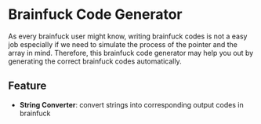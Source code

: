 # Brainfuck Code Generator
As every brainfuck user might know, writing brainfuck codes is not a easy job especially if we need to simulate the process of the pointer and the array in mind. Therefore, this brainfuck code generator may help you out by generating the correct brainfuck codes automatically.   

## Feature
- **String Converter**: convert strings into corresponding output codes in brainfuck
